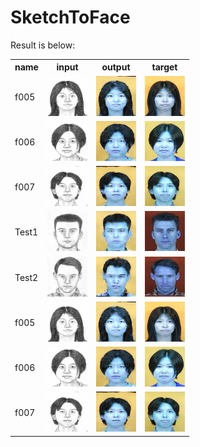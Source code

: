 # SketchToFace

Result is below:

<table><tr><th>name</th><th>input</th><th>output</th><th>target</th></tr><tr><td>f005</td><td><img src='images/f005-inputs.png'></td><td><img src='images/f005-outputs.png'></td><td><img src='images/f005-targets.png'></td></tr><tr><td>f006</td><td><img src='images/f006-inputs.png'></td><td><img src='images/f006-outputs.png'></td><td><img src='images/f006-targets.png'></td></tr><tr><td>f007</td><td><img src='images/f007-inputs.png'></td><td><img src='images/f007-outputs.png'></td><td><img src='images/f007-targets.png'></td></tr><tr><td>Test1</td><td><img src='images/Test1-inputs.png'></td><td><img src='images/Test1-outputs.png'></td><td><img src='images/Test1-targets.png'></td></tr><tr><td>Test2</td><td><img src='images/Test2-inputs.png'></td><td><img src='images/Test2-outputs.png'></td><td><img src='images/Test2-targets.png'></td></tr><tr><td>f005</td><td><img src='images/f005-inputs.png'></td><td><img src='images/f005-outputs.png'></td><td><img src='images/f005-targets.png'></td></tr><tr><td>f006</td><td><img src='images/f006-inputs.png'></td><td><img src='images/f006-outputs.png'></td><td><img src='images/f006-targets.png'></td></tr><tr><td>f007</td><td><img src='images/f007-inputs.png'></td><td><img src='images/f007-outputs.png'></td><td><img src='images/f007-targets.png'></td></tr></table>
